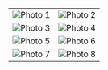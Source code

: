 <table>
  <tr>
    <td><img src="photo1.jpg" alt="Photo 1" style="max-width:100%; height:auto;" /></td>
    <td><img src="photo2.jpg" alt="Photo 2" style="max-width:100%; height:auto;" /></td>
  </tr>
  <tr>
    <td><img src="photo3.jpg" alt="Photo 3" style="max-width:100%; height:auto;" /></td>
    <td><img src="photo4.jpg" alt="Photo 4" style="max-width:100%; height:auto;" /></td>
  </tr>
  <tr>
    <td><img src="photo5.jpg" alt="Photo 5" style="max-width:100%; height:auto;" /></td>
    <td><img src="photo6.jpg" alt="Photo 6" style="max-width:100%; height:auto;" /></td>
  </tr>
  <tr>
    <td><img src="photo7.jpg" alt="Photo 7" style="max-width:100%; height:auto;" /></td>
    <td><img src="photo8.jpg" alt="Photo 8" style="max-width:100%; height:auto;" /></td>
  </tr>
</table>
